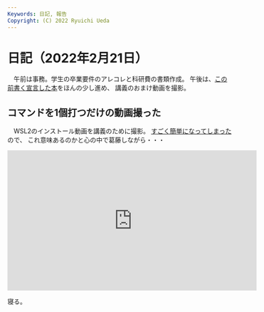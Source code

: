 ```yaml
---
Keywords: 日記, 報告
Copyright: (C) 2022 Ryuichi Ueda
---
```


# 日記（2022年2月21日） 

　午前は事務。学生の卒業要件のアレコレと科研費の書類作成。
午後は、[この前書く宣言した本](https://b.ueda.tech/?post=20220211#%E3%81%A8%E3%82%8A%E3%81%82%E3%81%88%E3%81%9A%E5%87%BA%E7%89%88%E3%81%99%E3%82%8B%E3%81%8B%E3%81%A9%E3%81%86%E3%81%8B%E3%82%8F%E3%81%8B%E3%82%89%E3%82%93%E3%81%91%E3%81%A9%E7%B5%B1%E8%A8%88%E3%81%AE%E3%83%86%E3%82%AD%E3%82%B9%E3%83%88%E6%9B%B8%E3%81%8F)をほんの少し進め、
講義のおまけ動画を撮影。


## コマンドを1個打つだけの動画撮った

　WSL2のインストール動画を講義のために撮影。
[すごく簡単になってしまった](https://docs.microsoft.com/ja-jp/windows/wsl/install)ので、
これ意味あるのかと心の中で葛藤しながら・・・


<iframe width="560" height="315" src="https://www.youtube.com/embed/Fm9uH5QH8QA" title="YouTube video player" frameborder="0" allow="accelerometer; autoplay; clipboard-write; encrypted-media; gyroscope; picture-in-picture" allowfullscreen></iframe>


寝る。

